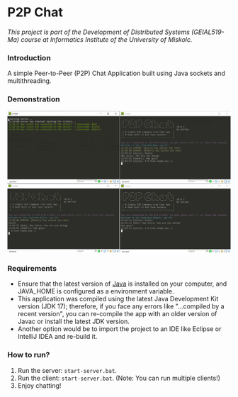 # P2P Chat
*This project is part of the Development of Distributed Systems (GEIAL519-Ma) course at Informatics Institute of the University of Miskolc.*
### Introduction
A simple Peer-to-Peer (P2P) Chat Application built using Java sockets and multithreading.  
### Demonstration
![demo](https://github.com/hhamdan95/P2PChatApp/blob/master/demo.png?raw=true)
### Requirements
- Ensure that the latest version of [Java](https://www.oracle.com/java/technologies/downloads/) is installed on your computer, and JAVA_HOME is configured as a environment variable.
- This application was compiled using the latest Java Development Kit version (JDK 17); therefore, if you face any errors like "...compiled by a recent version", you can re-compile the app with an older version of Javac or install the latest JDK version.
- Another option would be to import the project to an IDE like Eclipse or IntelliJ IDEA and re-build it.
### How to run?
1. Run the server: `start-server.bat`.
2. Run the client: `start-server.bat`. (Note: You can run multiple clients!)
3. Enjoy chatting!
